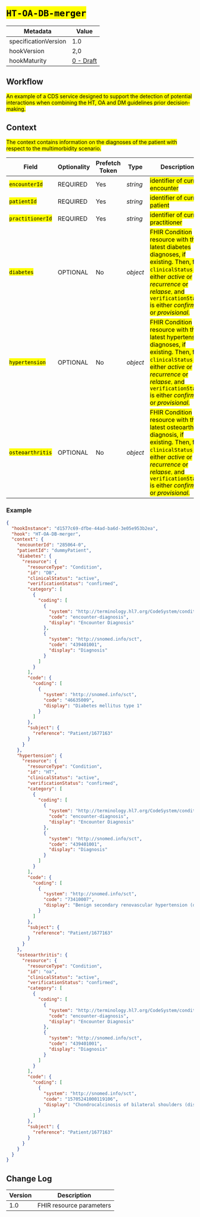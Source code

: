 # <mark>`HT-OA-DB-merger`</mark>

| Metadata             | Value                                                     |
| -------------------- | --------------------------------------------------------- |
| specificationVersion | 1.0                                                       |
| hookVersion          | 2,0                                                       |
| hookMaturity         | [0 - Draft](../../specification/1.0/#hook-maturity-model) |

## Workflow

<mark>An example of a CDS service designed to support the detection of potential interactions when combining the HT, OA and DM guidelines prior decision-making.</mark>

## Context

<mark>The context contains information on the diagnoses of the patient with respect to the multimorbidity scenario.</mark>

| Field                         | Optionality | Prefetch Token | Type     | Description                                                                                                                                                                                                                                |
| ----------------------------- | ----------- | -------------- | -------- | ------------------------------------------------------------------------------------------------------------------------------------------------------------------------------------------------------------------------------------------ |
| <mark>`encounterId`</mark>    | REQUIRED    | Yes            | _string_ | <mark>identifier of current encounter</mark>                                                                                                                                                                                               |
| <mark>`patientId`</mark>      | REQUIRED    | Yes            | _string_ | <mark>identifier of current patient</mark>                                                                                                                                                                                                 |
| <mark>`practitionerId`</mark> | REQUIRED    | Yes            | _string_ | <mark>identifier of current practitioner</mark>                                                                                                                                                                                            |
| <mark>`diabetes`</mark>       | OPTIONAL    | No             | _object_ | <mark>FHIR Condition resource with the latest diabetes diagnoses, if existing. Then, field `clinicalStatus` is either _active_ or _recurrence_ or _relapse_, and `verificationStatus` is either _confirmed_ or _provisional_.</mark>       |
| <mark>`hypertension`</mark>   | OPTIONAL    | No             | _object_ | <mark>FHIR Condition resource with the latest hypertension diagnoses, if existing. Then, field `clinicalStatus` is either _active_ or _recurrence_ or _relapse_, and `verificationStatus` is either _confirmed_ or _provisional_.</mark>   |
| <mark>`osteoarthritis`</mark> | OPTIONAL    | No             | _object_ | <mark>FHIR Condition resource with the latest osteoarthritis diagnosis, if existing. Then, field `clinicalStatus` is either _active_ or _recurrence_ or _relapse_, and `verificationStatus` is either _confirmed_ or _provisional_.</mark> |

### Example

```json
{
  "hookInstance": "d1577c69-dfbe-44ad-ba6d-3e05e953b2ea",
  "hook": "HT-OA-DB-merger",
  "context": {
    "encounterId": "285064-0",
    "patientId": "dummyPatient",
    "diabetes": {
      "resource": {
        "resourceType": "Condition",
        "id": "DB",
        "clinicalStatus": "active",
        "verificationStatus": "confirmed",
        "category": [
          {
            "coding": [
              {
                "system": "http://terminology.hl7.org/CodeSystem/condition-category",
                "code": "encounter-diagnosis",
                "display": "Encounter Diagnosis"
              },
              {
                "system": "http://snomed.info/sct",
                "code": "439401001",
                "display": "Diagnosis"
              }
            ]
          }
        ],
        "code": {
          "coding": [
            {
              "system": "http://snomed.info/sct",
              "code": "46635009",
              "display": "Diabetes mellitus type 1"
            }
          ]
        },
        "subject": {
          "reference": "Patient/1677163"
        }
      }
    },
    "hypertension": {
      "resource": {
        "resourceType": "Condition",
        "id": "HT",
        "clinicalStatus": "active",
        "verificationStatus": "confirmed",
        "category": [
          {
            "coding": [
              {
                "system": "http://terminology.hl7.org/CodeSystem/condition-category",
                "code": "encounter-diagnosis",
                "display": "Encounter Diagnosis"
              },
              {
                "system": "http://snomed.info/sct",
                "code": "439401001",
                "display": "Diagnosis"
              }
            ]
          }
        ],
        "code": {
          "coding": [
            {
              "system": "http://snomed.info/sct",
              "code": "73410007",
              "display": "Benign secondary renovascular hypertension (disorder)"
            }
          ]
        },
        "subject": {
          "reference": "Patient/1677163"
        }
      }
    },
    "osteoarthritis": {
      "resource": {
        "resourceType": "Condition",
        "id": "oa",
        "clinicalStatus": "active",
        "verificationStatus": "confirmed",
        "category": [
          {
            "coding": [
              {
                "system": "http://terminology.hl7.org/CodeSystem/condition-category",
                "code": "encounter-diagnosis",
                "display": "Encounter Diagnosis"
              },
              {
                "system": "http://snomed.info/sct",
                "code": "439401001",
                "display": "Diagnosis"
              }
            ]
          }
        ],
        "code": {
          "coding": [
            {
              "system": "http://snomed.info/sct",
              "code": "15705241000119106",
              "display": "Chondrocalcinosis of bilateral shoulders (disorder)"
            }
          ]
        },
        "subject": {
          "reference": "Patient/1677163"
        }
      }
    }
  }
}
```

## Change Log

| Version | Description              |
| ------- | ------------------------ |
| 1.0     | FHIR resource parameters |
